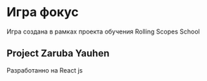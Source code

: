# Игра фокус

Игра создана в рамках проекта обучения Rolling Scopes School

## Project Zaruba Yauhen

Разработанно на React js


